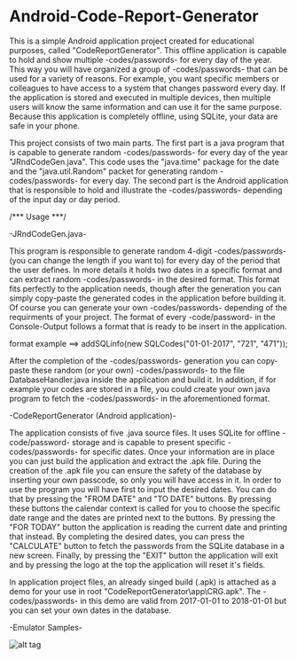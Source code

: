 # Android-Code-Report-Generator

This is a simple Android application project created for educational purposes, called "CodeReportGenerator". This offline application is capable to hold and show multiple 
-codes/passwords- for every day of the year. This way you will have organized a group of -codes/passwords- that can be used for a variety of reasons. For example,
you want specific members or colleagues to have access to a system that changes password every day. If the application is stored and executed in multiple devices, 
then multiple users will know the same information and can use it for the same purpose. Because this application is completely offline, using SQLite, your data are safe in your phone. 

This project consists of two main parts. The first part is a java program that is capable to generate random -codes/passwords- for every day of the year
"JRndCodeGen.java". This code uses the "java.time" package for the date and the "java.util.Random" packet for generating random -codes/passwords- for every day. The second part
is the Android application that is responsible to hold and illustrate the -codes/passwords- depending of the input day or day period.

/*** Usage ***/

-JRndCodeGen.java-

This program is responsible to generate random 4-digit -codes/passwords- (you can change the length if you want to) for every day of the period that the user defines. In more details 
it holds two dates in a specific format and can extract random -codes/passwords- in the desired format. This format fits perfectly to the application needs, 
though after the generation you can simply copy-paste the generated codes in the application before building it. Of course you can generate your own -codes/passwords- depending 
of the requirments of your project. The format of every -code/password- in the Console-Output follows a format that is ready to be insert in the application.

format example	==>  addSQLinfo(new SQLCodes("01-01-2017", "721", "471"));

After the completion of the -codes/passwords- generation you can copy-paste these random (or your own) -codes/passwords- to the file DatabaseHandler.java inside the application and 
build it. In addition, if for example your codes are stored in a file, you could create your own java program to fetch the -codes/passwords- in the aforementioned format.

-CodeReportGenerator (Android application)-

The application consists of five .java source files. It uses SQLite for offline -code/password- storage and is capable to present specific -codes/passwords- for specific
dates. Once your information are in place you can just build the application and extract the .apk file. During the creation of the .apk file you can ensure
the safety of the database by inserting your own passcode, so only you will have access in it. In order to use the program you will have first to input the desired
dates. You can do that by pressing the "FROM DATE" and "TO DATE" buttons. By pressing these buttons the calendar context is called for you to choose the specific
date range and the dates are printed next to the buttons. By pressing the "FOR TODAY" button the application is reading the current date and printing that instead.
By completing the desired dates, you can press the "CALCULATE" button to fetch the passwords from the SQLite database in a new screen. Finally, by pressing the "EXIT"
button the application will exit and by pressing the logo at the top the application will reset it's fields.

In application project files, an already singed build (.apk) is attached as a demo for your use in root "CodeReportGenerator\app\CRG.apk". The -codes/passwords- in this demo are valid
from 2017-01-01 to 2018-01-01 but you can set your own dates in the database.

-Emulator Samples-

![alt tag](https://github.com/kmonahopoulos/Android-Code-Report-Generator/EmuAppPresentation_1.png)